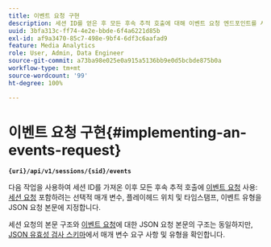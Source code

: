 ```yaml
---
title: 이벤트 요청 구현
description: 세션 ID를 얻은 후 모든 후속 추적 호출에 대해 이벤트 요청 엔드포인트를 사용하는 방법에 대해 알아보기
uuid: 3bfa313c-ff74-4e2e-bbde-6f4a6221d85b
exl-id: af9a3470-85c7-498e-9bf4-6df3c6aafad9
feature: Media Analytics
role: User, Admin, Data Engineer
source-git-commit: a73ba98e025e0a915a5136bb9e0d5bcbde875b0a
workflow-type: tm+mt
source-wordcount: '99'
ht-degree: 100%

---
```


# 이벤트 요청 구현{#implementing-an-events-request}

**`{uri}/api/v1/sessions/{sid}/events`**

다음 작업을 사용하여 세션 ID를 가져온 이후 모든 후속 추적 호출에 [이벤트 요청](../mc-api-ref/mc-api-events-req.md) 사용: [세션 요청](../mc-api-ref/mc-api-sessions-req.md) 포함하려는 선택적 매개 변수, 플레이헤드 위치 및 타임스탬프, 이벤트 유형을 JSON 요청 본문에 지정합니다.

세션 요청의 본문 구조와 [이벤트 요청](../mc-api-ref/mc-api-events-req.md)에 대한 JSON 요청 본문의 구조는 동일하지만, [JSON 유효성 검사 스키마](../mc-api-ref/mc-api-json-validation.md)에서 매개 변수 요구 사항 및 유형을 확인합니다.
